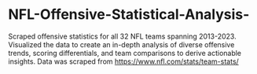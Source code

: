 # NFL-Offensive-Statistical-Analysis-
Scraped offensive statistics for all 32 NFL teams spanning 2013-2023. Visualized the data to create an in-depth analysis of diverse offensive trends, scoring differentials, and team comparisons to derive actionable insights.
Data was scraped from https://www.nfl.com/stats/team-stats/
